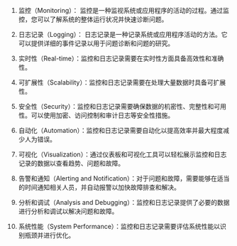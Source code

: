 

1. 监控（Monitoring）： 监控是一种监视系统或应用程序的活动的过程。通过监控，您可以了解系统的整体运行状况并快速诊断问题。

2. 日志记录（Logging）： 日志记录是一种记录系统或应用程序活动的方法。它可以提供详细的事件记录以用于问题诊断和问题的研究。

3. 实时性（Real-time）：监控和日志记录需要在实时性方面具备高效性和准确性。

4. 可扩展性（Scalability）：监控和日志记录需要在处理大量数据时具备可扩展性。

5. 安全性（Security）：监控和日志记录需要确保数据的机密性、完整性和可用性。可以使用加密、访问控制和审计日志等安全性措施。

6. 自动化（Automation）：监控和日志记录需要自动化以提高效率并最大程度减少人为错误。

7. 可视化（Visualization）：通过仪表板和可视化工具可以轻松展示监控和日志记录的数据以查看趋势、问题和故障。

8. 告警和通知（Alerting and Notification）：对于问题和故障，需要能够在适当的时间通知相关人员，并自动报警以加快故障排查和解决。

9. 分析和调试（Analysis and Debugging）：监控和日志记录提供了必要的数据进行分析和调试以解决问题和故障。

10. 系统性能（System Performance）：监控和日志记录需要评估系统性能以识别瓶颈并进行优化。